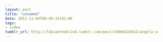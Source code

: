 ```yaml
---
layout: post
title: "unnamed"
date: 2012-11-04T09:49:31+01:00
tags:
- video
tumblr_url: http://fabiantheblind.tumblr.com/post/34966424832/angela-sun-saz-for-more-information-on-how-to
---
```

